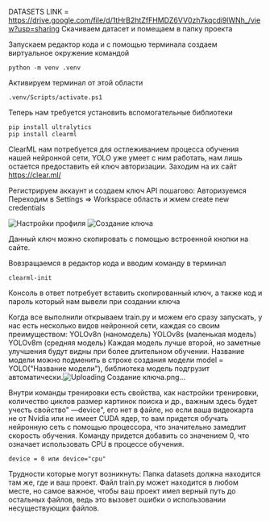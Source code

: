 DATASETS LINK = https://drive.google.com/file/d/1tHrB2htZfFHMDZ6VV0zh7kqcdi9lWNh_/view?usp=sharing
Скачиваем датасет и помещаем в папку проекта

Запускаем редактор кода и с помощью терминала создаем виртуальное окружение командой

	python -m venv .venv

Активируем терминал от этой области

	.venv/Scripts/activate.ps1

Теперь нам требуется установить вспомогательные библиотеки 

	pip install ultralytics
	pip install clearml
 
ClearML нам потребуется для остлеживанием процесса обучения нашей нейронной сети, YOLO уже умеет с ним работать, нам лишь остается предоставить ей ключ авторизации.
Заходим на их сайт https://clear.ml/

Регистрируем аккаунт и создаем ключ API пошагово:
Авторизуемся
Переходим в Settings => Workspace область и жмем create new credentials

![Настройки профиля](https://github.com/Nosikmov/YOLO-v8-road-defects/assets/168178686/fbee78b5-d204-4c1d-9d35-5fa92fe20e99)
![Создание ключа](https://github.com/Nosikmov/YOLO-v8-road-defects/assets/168178686/dcd0fa05-fb4e-4497-821e-58e366fd3499) 

Данный ключ можно скопировать с помощью встроенной кнопки на сайте.

Вовзращаемся в редактор кода и вводим команду в терминал 

	clearml-init

Консоль в ответ потребует вставить скопированный ключ, а также код и пароль который нам вывели при создании ключа

Когда все выполнили открываем train.py и можем его сразу запускать, у нас есть несколько видов нейронной сети, каждая со своим преимуществом:
YOLOv8n (наномодель)
YOLOv8s (маленькая модель)
YOLOv8m (средняя модель)
Каждая модель лучше второй, но заметные улучшения будут видны при более длительном обучении.
Название модели можно подменить в строке создания модели model = YOLO("Название модели"), библиотека модель подгрузит автоматически.![Uploading Создание ключа.png…]()

Внутри команды тренировки есть свойства, как настройки тренировки, количество циклов размер картинок поиска и др., важным здесь будет учесть свойство" —device", его нет в файле, но если ваша видеокарта не от Nvidia или не имеет CUDA ядер, то вам придется обучать нейронную сеть с помощью процессора, что значительно замедлит скорость обучения.
Команду придется добавить со значением 0, что означает использовать CPU в процессе обучения.

	device = 0 или device="cpu"

Трудности которые могут возникнуть:
Папка datasets должна находится там же, где и ваш проект. 
Файл train.py может находится в любом месте, но самое важное, чтобы ваш проект имел верный путь до остальных файлов, ведь это вызовет ошибки о использовании несуществующих файлов.
